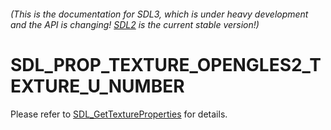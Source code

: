 ###### (This is the documentation for SDL3, which is under heavy development and the API is changing! [SDL2](https://wiki.libsdl.org/SDL2/) is the current stable version!)
# SDL_PROP_TEXTURE_OPENGLES2_TEXTURE_U_NUMBER

Please refer to [SDL_GetTextureProperties](SDL_GetTextureProperties) for details.

